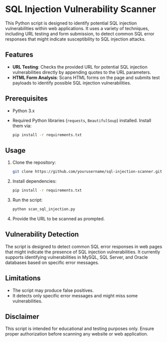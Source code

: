 # SQL Injection Vulnerability Scanner

This Python script is designed to identify potential SQL injection vulnerabilities within web applications. It uses a variety of techniques, including URL testing and form submission, to detect common SQL error responses that might indicate susceptibility to SQL injection attacks.

## Features

- **URL Testing**: Checks the provided URL for potential SQL injection vulnerabilities directly by appending quotes to the URL parameters.
- **HTML Form Analysis**: Scans HTML forms on the page and submits test payloads to identify possible SQL injection vulnerabilities.

## Prerequisites

- Python 3.x
- Required Python libraries (`requests`, `BeautifulSoup`) installed. Install them via:

    ```bash
    pip install -r requirements.txt
    ```

## Usage

1. Clone the repository:

    ```bash
    git clone https://github.com/yourusername/sql-injection-scanner.git
    ```

2. Install dependencies:

    ```bash
    pip install -r requirements.txt
    ```

3. Run the script:

    ```bash
    python scan_sql_injection.py
    ```

4. Provide the URL to be scanned as prompted.

## Vulnerability Detection

The script is designed to detect common SQL error responses in web pages that might indicate the presence of SQL injection vulnerabilities. It currently supports identifying vulnerabilities in MySQL, SQL Server, and Oracle databases based on specific error messages.

## Limitations

- The script may produce false positives.
- It detects only specific error messages and might miss some vulnerabilities.

## Disclaimer

This script is intended for educational and testing purposes only. Ensure proper authorization before scanning any website or web application.


